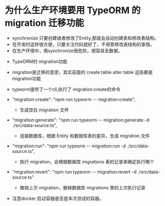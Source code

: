 # 为什么生产环境要用 TypeORM 的 migration 迁移功能

- synchronize 只要创建或者修改了Entity,那就会自动创建表和修改表结构。
- 在开发时这样很方便，只要关注代码就好了，不用管修改表结构的事情。
- 在生产环境中，用synchronize很危险，很容易丢数据。

* TypeORM的 migration功能
* migration是迁移的意思，其实前面的 create table alter table 这些都是 migration功能
* typeorm提供了一个cli,执行了 migration:create的命令

* "migration:create": "npm run typeorm -- migration:create",
  - 生成空白 migration 文件
* "migration:generate": "npm run typeorm -- migration:generate -d ./src/data-source.ts",
  - 连接数据库，根据 Entity 和数据库表的差异，生成 migration 文件
* "migration:run": "npm run typeorm -- migration:run -d ./src/data-source.ts",
  - 执行 migration，会根据数据库 migrations 表的记录来确定执行哪个
* "migration:revert": "npm run typeorm -- migration:revert -d ./src/data-source.ts"

  - 撤销上次 migration，删掉数据库 migrations 里的上次执行记录

* 注意docker 启动容器是否是本次测试的容器。

